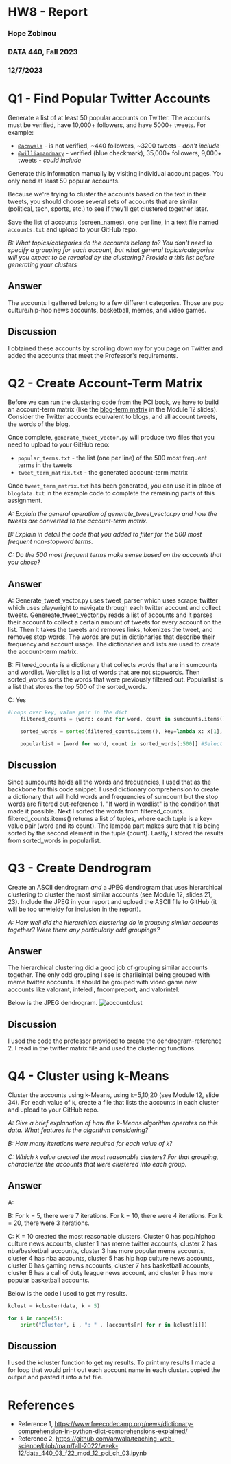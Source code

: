 # HW8 - Report
### Hope Zobinou
### DATA 440, Fall 2023 
### 12/7/2023

# Q1 - Find Popular Twitter Accounts 
Generate a list of at least 50 popular accounts on Twitter. The accounts must be verified, have 10,000+ followers, and have 5000+ tweets.  For example:
* [`@acnwala`](https://twitter.com/acnwala) - is not verified, ~440 followers, ~3200 tweets - *don't include*
* [`@williamandmary`](https://twitter.com/williamandmary) - verified (blue checkmark), 35,000+ followers, 9,000+ tweets - *could include*  

Generate this information manually by visiting individual account pages. You only need at least 50 popular accounts.

Because we're trying to cluster the accounts based on the text in their tweets, you should choose several sets of accounts that are similar (political, tech, sports, etc.) to see if they'll get clustered together later.

Save the list of accounts (screen_names), one per line, in a text file named `accounts.txt` and upload to your GitHub repo.

*B: What topics/categories do the accounts belong to?  You don't need to specify a grouping for each account, but what general topics/categories will you expect to be revealed by the clustering? Provide a this list before generating your clusters*

## Answer
The accounts I gathered belong to a few different categories. Those are pop culture/hip-hop news accounts, basketball, memes, and video games.   

## Discussion
I obtained these accounts by scrolling down my for you page on Twitter and added the accounts that meet the Professor's requirements. 

# Q2 - Create Account-Term Matrix
Before we can run the clustering code from the PCI book, we have to build an account-term matrix (like the [blog-term matrix](https://github.com/arthur-e/Programming-Collective-Intelligence/blob/master/chapter3/blogdata.txt) in the Module 12 slides). Consider the Twitter accounts equivalent to blogs, and all account tweets, the words of the blog.

Once complete, `generate_tweet_vector.py` will produce two files that you need to upload to your GitHub repo:
* `popular_terms.txt` - the list (one per line) of the 500 most frequent terms in the tweets
* `tweet_term_matrix.txt` - the generated account-term matrix

Once `tweet_term_matrix.txt` has been generated, you can use it in place of `blogdata.txt` in the example code to complete the remaining parts of this assignment.

*A: Explain the general operation of generate_tweet_vector.py and how the tweets are converted to the account-term matrix.*

*B: Explain in detail the code that you added to filter for the 500 most frequent non-stopword terms.*

*C: Do the 500 most frequent terms make sense based on the accounts that you chose?*

## Answer
A: Generate_tweet_vector.py uses tweet_parser which uses scrape_twitter which uses playwright to navigate through each twitter account and collect tweets. Genereate_tweet_vector.py reads a list of accounts and it parses their account to collect a certain amount of tweets for every account on the list. Then It takes the tweets and removes links, tokenizes the tweet, and removes stop words. The words are put in dictionaries that describe their frequency and account usage. The dictionaries and lists are used to create the account-term matrix.   

B: Filtered_counts is a dictionary that collects words that are in sumcounts and wordlist. Wordlist is a list of words that are not stopwords. Then sorted_words sorts the words that were previously filtered out. Popularlist is a list that stores the top 500 of the sorted_words. 

C: Yes

```python
#Loops over key, value pair in the dict 
    filtered_counts = {word: count for word, count in sumcounts.items() if word in wordlist} #Filter out stopwords and keep only words in wordlist

    sorted_words = sorted(filtered_counts.items(), key=lambda x: x[1], reverse=True) #Sort the words by frequency in descending order

    popularlist = [word for word, count in sorted_words[:500]] #Select the top 500 words
```
## Discussion
Since sumcounts holds all the words and frequencies, I used that as the backbone for this code snippet. I used dictionary comprehension to create a dictionary that will hold words and frequencies of sumcount but the stop words are filtered out-reference 1. "If word in wordlist" is the condition that made it possible. Next I sorted the words from filtered_counts. filtered_counts.items() returns a list of tuples, where each tuple is a key-value pair (word and its count). The lambda part makes sure that it is being sorted by the second element in the tuple (count). Lastly, I stored the results from sorted_words in popularlist. 

# Q3 - Create Dendrogram
Create an ASCII dendrogram *and* a JPEG dendrogram that uses hierarchical clustering to cluster the most similar accounts (see Module 12, slides 21, 23).  Include the JPEG in your report and upload the ASCII file to GitHub (it will be too unwieldy for inclusion in the report).

*A: How well did the hierarchical clustering do in grouping similar accounts together?  Were there any particularly odd groupings?*

## Answer
The hierarchical clustering did a good job of grouping similar accounts together. The only odd grouping I see is charlieintel being grouped with meme twitter accounts. It should be grouped with video game new accounts like valorant, inteledl, fncompreport, and valorintel.

Below is the JPEG dendrogram.
![accountclust](https://github.com/HopeZobinou/data440/assets/81893993/4389b3db-39d3-4fea-b846-1374c10279a0)

## Discussion
I used the code the professor provided to create the dendrogram-reference 2. I read in the twitter matrix file and used the clustering functions. 

# Q4 - Cluster using k-Means
Cluster the accounts using k-Means, using `k`=5,10,20 (see Module 12, slide 34).  For each value of `k`, create a file that lists the accounts in each cluster and upload to your GitHub repo.  

*A: Give a brief explanation of how the k-Means algorithm operates on this data.  What features is the algorithm considering?*

*B: How many iterations were required for each value of `k`?*

*C: Which `k` value created the most reasonable clusters?  For that grouping, characterize the accounts that were clustered into each group.*

## Answer
A: 

B: For k = 5, there were 7 iterations. For k = 10, there were 4 iterations. For k = 20, there were 3 iterations.

C: K = 10 created the most reasonable clusters. Cluster 0 has pop/hiphop culture news accounts, cluster 1 has meme twitter accounts, cluster 2 has nba/basketball accounts, cluster 3 has more popular meme accounts, cluster 4 has nba accounts, cluster 5 has hip hop culture news accounts, cluster 6 has gaming news accounts, cluster 7 has basketball accounts, cluster 8 has a call of duty league news account, and cluster 9 has more popular basketball accounts.

Below is the code I used to get my results.

```python
kclust = kcluster(data, k = 5)

for i in range(5):
    print("Cluster", i , ": " , [accounts[r] for r in kclust[i]])
```

## Discussion
I used the kcluster function to get my results. To print my results I made a for loop that would print out each account name in each cluster. copied the output and pasted it into a txt file. 

# References

* Reference 1, <https://www.freecodecamp.org/news/dictionary-comprehension-in-python-dict-comprehensions-explained/>
* Reference 2, <https://github.com/anwala/teaching-web-science/blob/main/fall-2022/week-12/data_440_03_f22_mod_12_pci_ch_03.ipynb>
